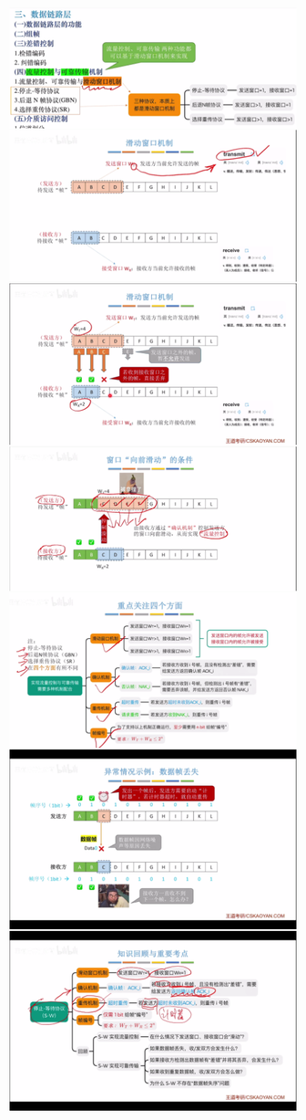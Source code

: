 


![输入图片说明](/imgs/2025-07-23/7ausYwlADOcnZrcK.png)![输入图片说明](/imgs/2025-07-23/qXksH0SfoOfbUJyt.png)![输入图片说明](/imgs/2025-07-23/rJv19djV3BWdW75Z.png)![输入图片说明](/imgs/2025-07-23/UPm04EUnBiGp37AY.png)![输入图片说明](/imgs/2025-07-23/E8vBUvBjC7Vlw5T9.png)![输入图片说明](/imgs/2025-07-23/rQtPoR2PRzoMVM3v.png)![输入图片说明](/imgs/2025-07-23/bGhURLNAlUEbTcec.png)
<!--stackedit_data:
eyJoaXN0b3J5IjpbODU3ODEwNzU1LC0xMDg5MjI2OTc5XX0=
-->